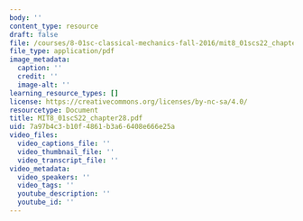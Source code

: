 ```yaml
---
body: ''
content_type: resource
draft: false
file: /courses/8-01sc-classical-mechanics-fall-2016/mit8_01scs22_chapter28.pdf
file_type: application/pdf
image_metadata:
  caption: ''
  credit: ''
  image-alt: ''
learning_resource_types: []
license: https://creativecommons.org/licenses/by-nc-sa/4.0/
resourcetype: Document
title: MIT8_01scS22_chapter28.pdf
uid: 7a97b4c3-b10f-4861-b3a6-6408e666e25a
video_files:
  video_captions_file: ''
  video_thumbnail_file: ''
  video_transcript_file: ''
video_metadata:
  video_speakers: ''
  video_tags: ''
  youtube_description: ''
  youtube_id: ''
---
```

